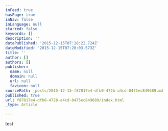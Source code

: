 ```yaml
---
inFeed: true
hasPage: true
inNav: false
inLanguage: null
starred: false
keywords: []
description: ''
datePublished: '2015-12-15T07:28:22.724Z'
dateModified: '2015-12-15T07:28:03.573Z'
title: ''
author: []
authors: []
publisher:
  name: null
  domain: null
  url: null
  favicon: null
sourcePath: _posts/2015-12-15-f87817e4-dfb0-472b-a4cd-0475ec849689.md
published: true
url: f87817e4-dfb0-472b-a4cd-0475ec849689/index.html
_type: Article

---
```

test
